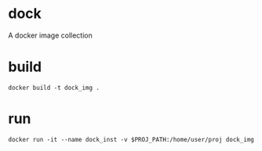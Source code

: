 # dock
A docker image collection

# build

```
docker build -t dock_img .
```

# run

```
docker run -it --name dock_inst -v $PROJ_PATH:/home/user/proj dock_img
```

